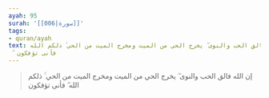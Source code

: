 ```yaml
---
ayah: 95
surah: '[[006|سورة]]'
tags:
- quran/ayah
text: إن الله فالق الحب والنوى ۖ يخرج الحي من الميت ومخرج الميت من الحي ۚ ذلكم الله
  ۖ فأنى تؤفكون
---
```

> إن الله فالق الحب والنوى ۖ يخرج الحي من الميت ومخرج الميت من الحي ۚ ذلكم الله ۖ فأنى تؤفكون
